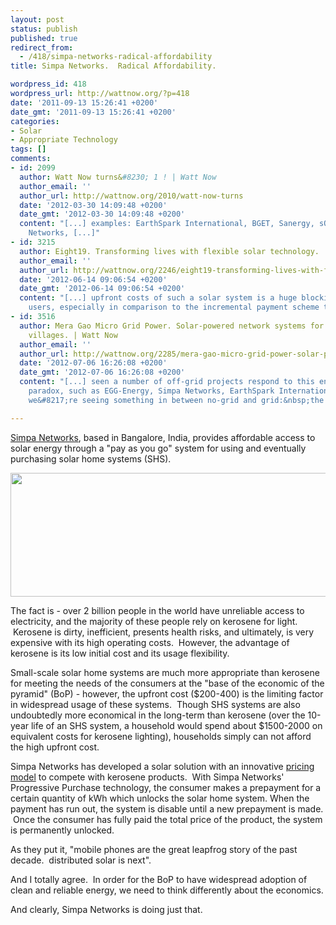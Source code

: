 ```yaml
---
layout: post
status: publish
published: true
redirect_from:
  - /418/simpa-networks-radical-affordability
title: Simpa Networks.  Radical Affordability.

wordpress_id: 418
wordpress_url: http://wattnow.org/?p=418
date: '2011-09-13 15:26:41 +0200'
date_gmt: '2011-09-13 15:26:41 +0200'
categories:
- Solar
- Appropriate Technology
tags: []
comments:
- id: 2099
  author: Watt Now turns&#8230; 1 ! | Watt Now
  author_email: ''
  author_url: http://wattnow.org/2010/watt-now-turns
  date: '2012-03-30 14:09:48 +0200'
  date_gmt: '2012-03-30 14:09:48 +0200'
  content: "[...] examples: EarthSpark International, BGET, Sanergy, sOccket, Simpa
    Networks, [...]"
- id: 3215
  author: Eight19. Transforming lives with flexible solar technology. | Watt Now
  author_email: ''
  author_url: http://wattnow.org/2246/eight19-transforming-lives-with-flexible-solar-technology
  date: '2012-06-14 09:06:54 +0200'
  date_gmt: '2012-06-14 09:06:54 +0200'
  content: "[...] upfront costs of such a solar system is a huge blocking point for
    users, especially in comparison to the incremental payment scheme that [...]"
- id: 3516
  author: Mera Gao Micro Grid Power. Solar-powered network systems for rural off-grid
    villages. | Watt Now
  author_email: ''
  author_url: http://wattnow.org/2285/mera-gao-micro-grid-power-solar-powered-network-systems-for-rural-off-grid-villages
  date: '2012-07-06 16:26:08 +0200'
  date_gmt: '2012-07-06 16:26:08 +0200'
  content: "[...] seen a number of off-grid projects respond to this energy economics
    paradox, such as EGG-Energy, Simpa Networks, EarthSpark International, and now
    we&#8217;re seeing something in between no-grid and grid:&nbsp;the [...]"

---
```

<p><a href="http://simpanetworks.com/">Simpa Networks</a>, based in Bangalore, India, provides affordable access to solar energy through a "pay as you go" system for using and eventually purchasing solar home systems (SHS).</p>
<p><a href="{{ 'assets/from-wordpress/uploads/2011/09/simpanetworks.jpg' | relative_url }}"><img class="size-full wp-image-419 alignnone" title="simpanetworks" src="{{ 'assets/from-wordpress/uploads/2011/09/simpanetworks.jpg' | relative_url }}" alt="" width="940" height="198" /></a></p>
<p>The fact is - over 2 billion people in the world have unreliable access to electricity, and the majority of these people rely on kerosene for light. &nbsp;Kerosene is dirty, inefficient, presents health risks, and ultimately, is very expensive with its high operating costs. &nbsp;However, the advantage of kerosene is its low initial cost and its usage flexibility.</p>
<p>Small-scale solar home systems are much more appropriate than kerosene for meeting the needs of the consumers at the "base of the economic of the pyramid" (BoP) - however, the upfront cost ($200-400) is the limiting factor in widespread usage of these systems. &nbsp;Though SHS systems are also undoubtedly more economical in the long-term than kerosene (over the 10-year life of an SHS system, a household would spend about $1500-2000 on equivalent costs for kerosene lighting), households simply can not afford the high upfront cost.</p>
<p>Simpa Networks has developed a solar solution with an innovative&nbsp;<a href="http://simpanetworks.com/our-solution/">pricing model</a>&nbsp;to compete with kerosene products. &nbsp;With Simpa Networks' Progressive Purchase technology, the consumer makes a prepayment for a certain quantity of kWh which unlocks the solar home system. When the payment has run out, the system is disable until a new prepayment is made. &nbsp;Once the consumer has fully paid the total price of the product, the system is permanently unlocked.</p>
<p>As they put it, "mobile phones are the great leapfrog story of the past decade. &nbsp;distributed solar is next".</p>
<p>And I totally agree. &nbsp;In order for the BoP to have widespread adoption of clean and reliable energy, we need to think differently about the economics.</p>
<p>And clearly, Simpa Networks is doing just that.</p>
